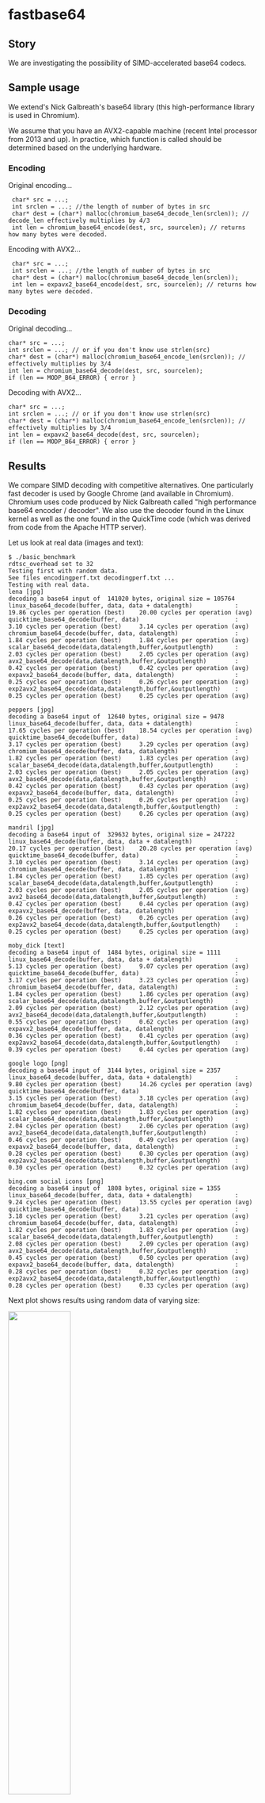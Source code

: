 # fastbase64


## Story

We are investigating the possibility of SIMD-accelerated base64 codecs.

## Sample usage


We extend's Nick Galbreath's base64 library (this high-performance library is used in Chromium).

We assume that you have an AVX2-capable machine (recent Intel processor from 2013 and up). In practice,
which function is called should be determined based on the underlying hardware.

### Encoding

Original encoding...
```
 char* src = ...;
 int srclen = ...; //the length of number of bytes in src
 char* dest = (char*) malloc(chromium_base64_decode_len(srclen)); // decode_len effectively multiplies by 4/3
 int len = chromium_base64_encode(dest, src, sourcelen); // returns how many bytes were decoded.
```
Encoding with AVX2...
```
 char* src = ...;
 int srclen = ...; //the length of number of bytes in src
 char* dest = (char*) malloc(chromium_base64_decode_len(srclen));
 int len = expavx2_base64_encode(dest, src, sourcelen); // returns how many bytes were decoded.
```

### Decoding

Original decoding...
```
char* src = ...;
int srclen = ...; // or if you don't know use strlen(src)
char* dest = (char*) malloc(chromium_base64_encode_len(srclen)); // effectively multiplies by 3/4
int len = chromium_base64_decode(dest, src, sourcelen);
if (len == MODP_B64_ERROR) { error }
```



Decoding with AVX2...

```
char* src = ...;
int srclen = ...; // or if you don't know use strlen(src)
char* dest = (char*) malloc(chromium_base64_encode_len(srclen)); // effectively multiplies by 3/4
int len = expavx2_base64_decode(dest, src, sourcelen);
if (len == MODP_B64_ERROR) { error }
```





## Results

We compare SIMD decoding with competitive alternatives.  One particularly fast decoder is used by Google Chrome (and available in Chromium). Chromium uses code produced by Nick Galbreath  called "high performance base64 encoder / decoder". We also use the decoder found in the Linux kernel as well as the one found in the QuickTime code (which was derived from code from the Apache HTTP server).

Let us look at real data (images and text):

```
$ ./basic_benchmark
rdtsc_overhead set to 32
Testing first with random data.
See files encodingperf.txt decodingperf.txt ...
Testing with real data.
lena [jpg]
decoding a base64 input of  141020 bytes, original size = 105764
linux_base64_decode(buffer, data, data + datalength)        	:  19.86 cycles per operation (best) 	20.00 cycles per operation (avg)
quicktime_base64_decode(buffer, data)                       	:  3.10 cycles per operation (best) 	3.14 cycles per operation (avg)
chromium_base64_decode(buffer, data, datalength)            	:  1.84 cycles per operation (best) 	1.84 cycles per operation (avg)
scalar_base64_decode(data,datalength,buffer,&outputlength)  	:  2.03 cycles per operation (best) 	2.05 cycles per operation (avg)
avx2_base64_decode(data,datalength,buffer,&outputlength)    	:  0.42 cycles per operation (best) 	0.42 cycles per operation (avg)
expavx2_base64_decode(buffer, data, datalength)             	:  0.25 cycles per operation (best) 	0.26 cycles per operation (avg)
exp2avx2_base64_decode(data,datalength,buffer,&outputlength)	:  0.25 cycles per operation (best) 	0.25 cycles per operation (avg)

peppers [jpg]
decoding a base64 input of  12640 bytes, original size = 9478
linux_base64_decode(buffer, data, data + datalength)        	:  17.65 cycles per operation (best) 	18.54 cycles per operation (avg)
quicktime_base64_decode(buffer, data)                       	:  3.17 cycles per operation (best) 	3.29 cycles per operation (avg)
chromium_base64_decode(buffer, data, datalength)            	:  1.82 cycles per operation (best) 	1.83 cycles per operation (avg)
scalar_base64_decode(data,datalength,buffer,&outputlength)  	:  2.03 cycles per operation (best) 	2.05 cycles per operation (avg)
avx2_base64_decode(data,datalength,buffer,&outputlength)    	:  0.42 cycles per operation (best) 	0.43 cycles per operation (avg)
expavx2_base64_decode(buffer, data, datalength)             	:  0.25 cycles per operation (best) 	0.26 cycles per operation (avg)
exp2avx2_base64_decode(data,datalength,buffer,&outputlength)	:  0.25 cycles per operation (best) 	0.26 cycles per operation (avg)

mandril [jpg]
decoding a base64 input of  329632 bytes, original size = 247222
linux_base64_decode(buffer, data, data + datalength)        	:  20.17 cycles per operation (best) 	20.28 cycles per operation (avg)
quicktime_base64_decode(buffer, data)                       	:  3.10 cycles per operation (best) 	3.14 cycles per operation (avg)
chromium_base64_decode(buffer, data, datalength)            	:  1.84 cycles per operation (best) 	1.85 cycles per operation (avg)
scalar_base64_decode(data,datalength,buffer,&outputlength)  	:  2.03 cycles per operation (best) 	2.05 cycles per operation (avg)
avx2_base64_decode(data,datalength,buffer,&outputlength)    	:  0.42 cycles per operation (best) 	0.44 cycles per operation (avg)
expavx2_base64_decode(buffer, data, datalength)             	:  0.26 cycles per operation (best) 	0.26 cycles per operation (avg)
exp2avx2_base64_decode(data,datalength,buffer,&outputlength)	:  0.25 cycles per operation (best) 	0.25 cycles per operation (avg)

moby_dick [text]
decoding a base64 input of  1484 bytes, original size = 1111
linux_base64_decode(buffer, data, data + datalength)        	:  5.13 cycles per operation (best) 	9.07 cycles per operation (avg)
quicktime_base64_decode(buffer, data)                       	:  3.17 cycles per operation (best) 	3.23 cycles per operation (avg)
chromium_base64_decode(buffer, data, datalength)            	:  1.84 cycles per operation (best) 	1.86 cycles per operation (avg)
scalar_base64_decode(data,datalength,buffer,&outputlength)  	:  2.09 cycles per operation (best) 	2.12 cycles per operation (avg)
avx2_base64_decode(data,datalength,buffer,&outputlength)    	:  0.55 cycles per operation (best) 	0.62 cycles per operation (avg)
expavx2_base64_decode(buffer, data, datalength)             	:  0.36 cycles per operation (best) 	0.41 cycles per operation (avg)
exp2avx2_base64_decode(data,datalength,buffer,&outputlength)	:  0.39 cycles per operation (best) 	0.44 cycles per operation (avg)

google logo [png]
decoding a base64 input of  3144 bytes, original size = 2357
linux_base64_decode(buffer, data, data + datalength)        	:  9.80 cycles per operation (best) 	14.26 cycles per operation (avg)
quicktime_base64_decode(buffer, data)                       	:  3.15 cycles per operation (best) 	3.18 cycles per operation (avg)
chromium_base64_decode(buffer, data, datalength)            	:  1.82 cycles per operation (best) 	1.83 cycles per operation (avg)
scalar_base64_decode(data,datalength,buffer,&outputlength)  	:  2.04 cycles per operation (best) 	2.06 cycles per operation (avg)
avx2_base64_decode(data,datalength,buffer,&outputlength)    	:  0.46 cycles per operation (best) 	0.49 cycles per operation (avg)
expavx2_base64_decode(buffer, data, datalength)             	:  0.28 cycles per operation (best) 	0.30 cycles per operation (avg)
exp2avx2_base64_decode(data,datalength,buffer,&outputlength)	:  0.30 cycles per operation (best) 	0.32 cycles per operation (avg)

bing.com social icons [png]
decoding a base64 input of  1808 bytes, original size = 1355
linux_base64_decode(buffer, data, data + datalength)        	:  9.24 cycles per operation (best) 	13.55 cycles per operation (avg)
quicktime_base64_decode(buffer, data)                       	:  3.18 cycles per operation (best) 	3.21 cycles per operation (avg)
chromium_base64_decode(buffer, data, datalength)            	:  1.82 cycles per operation (best) 	1.83 cycles per operation (avg)
scalar_base64_decode(data,datalength,buffer,&outputlength)  	:  2.08 cycles per operation (best) 	2.09 cycles per operation (avg)
avx2_base64_decode(data,datalength,buffer,&outputlength)    	:  0.45 cycles per operation (best) 	0.50 cycles per operation (avg)
expavx2_base64_decode(buffer, data, datalength)             	:  0.28 cycles per operation (best) 	0.32 cycles per operation (avg)
exp2avx2_base64_decode(data,datalength,buffer,&outputlength)	:  0.28 cycles per operation (best) 	0.33 cycles per operation (avg)
```

Next plot shows results using random data of varying size:

<img src="https://github.com/lemire/fastbase64/blob/master/results/skylake_decoding_cyclesperinputbyte.png" width="50%" />

We see that for base64 inputs of 100 bytes or more the AVX2 decoder is much faster, being more than three times faster.


## How does SIMD base64 decoding works?

Let us focus on decoding, the most performance-sensitive task.

### Character decoding (lookup)

Base64 writes 6-bit bytes in text form, not as byte values in [0,64). It is useful to take the text input and convert it to values in [0,64) if we want to decode base64 text. (This is not a necessary step however: some high performance base64 decoders do not include such a separate step, decoding base64 in one pass instead.) Muła calls this a lookup, possibly because it is commonly solved using a lookup table.

Muła showed (https://github.com/WojciechMula/base64simd) that you could quickly take a 32-byte vector of base64 encoded text and convert it to an array of integers in [0,64) using shifts, bitwise logical operations and shuffles. It is fast.

### Bit packing

Given the byte values in [0,64), i.e., 6-bit values, we must then pack them to finish the decoding. Base64 works by packing 4 bytes into 3 bytes as follows. The normal 4-byte to 3-byte base64 decoding routine goes as follows...

```
output[0] =  ( input[0] << 2 ) | ( input[1] >> 4)
output[1] =  ( input[1] << 4 ) | ( input[2] >> 2)
output[2] =  ( input[3] << 6 ) |  input[3]
```

See https://en.wikipedia.org/wiki/Base64#Sample_Implementation_in_Java for a reference implementation.

(Base64 decoders such as the one in the Chromium code base avoid shifts entirely by looking up bytes as "pre-shifted" 32-bit values.)


Muła addresses the issue of "gathering data" from the result of the lookup:
http://0x80.pl/notesen/2016-01-17-sse-base64-decoding.html#gathering-data


In a naive form, Muła suggests we use code as this :

```
const __m128i bits_a = _mm_and_si128(values, _mm256_set1_epi32(0x0000003f));
const __m128i bits_b = _mm_srli_epi32(_mm_and_si128(values, _mm256_set1_epi32(0x00003f00)), 2);
const __m128i bits_c = _mm_srli_epi32(_mm_and_si128(values, _mm256_set1_epi32(0x003f0000)), 4);
const __m128i bits_d = _mm_srli_epi32(_mm_and_si128(values, _mm256_set1_epi32(0x3f000000)), 6);

result = _mm_or_si128(bits_a, _mm_or_si128(bits_b, _mm_or_si128(bits_c, bits_d)));
```

This almost correct, but base64 works in big endian mode so proper byte shuffling is needed.
